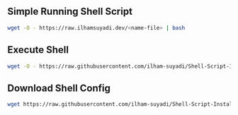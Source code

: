 ## Simple Running Shell Script

```sh
wget -O - https://raw.ilhamsuyadi.dev/<name-file> | bash
```

## Execute Shell

```sh
wget -O - https://raw.githubusercontent.com/ilham-suyadi/Shell-Script-Installer/main/<name_file> | bash
```

## Download Shell Config

```sh
wget https://raw.githubusercontent.com/ilham-suyadi/Shell-Script-Installer/main/<name_file>
```
